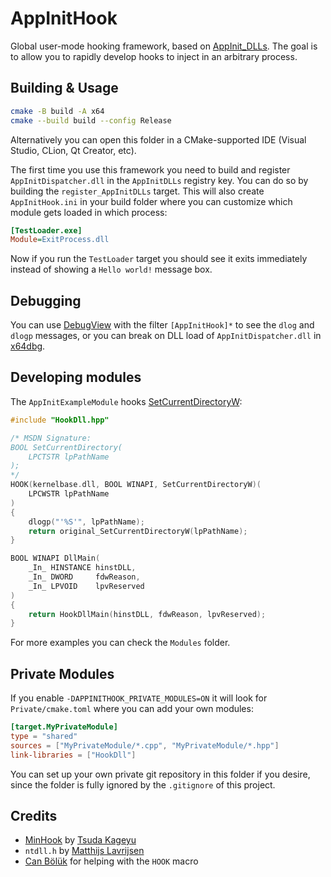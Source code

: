# AppInitHook

Global user-mode hooking framework, based on [AppInit_DLLs](https://docs.microsoft.com/en-nz/windows/win32/dlls/secure-boot-and-appinit-dlls). The goal is to allow you to rapidly develop hooks to inject in an arbitrary process.

## Building & Usage

```sh
cmake -B build -A x64
cmake --build build --config Release
```

Alternatively you can open this folder in a CMake-supported IDE (Visual Studio, CLion, Qt Creator, etc).

The first time you use this framework you need to build and register `AppInitDispatcher.dll` in the `AppInitDLLs` registry key. You can do so by building the `register_AppInitDLLs` target. This will also create `AppInitHook.ini` in your build folder where you can customize which module gets loaded in which process:

```ini
[TestLoader.exe]
Module=ExitProcess.dll
```

Now if you run the `TestLoader` target you should see it exits immediately instead of showing a `Hello world!` message box.

## Debugging

You can use [DebugView](https://docs.microsoft.com/en-us/sysinternals/downloads/debugview) with the filter `[AppInitHook]*` to see the `dlog` and `dlogp` messages, or you can break on DLL load of `AppInitDispatcher.dll` in [x64dbg](https://x64dbg.com).

## Developing modules

The `AppInitExampleModule` hooks [SetCurrentDirectoryW](https://docs.microsoft.com/en-us/windows/win32/api/winbase/nf-winbase-setcurrentdirectory):

```cpp
#include "HookDll.hpp"

/* MSDN Signature:
BOOL SetCurrentDirectory(
	LPCTSTR lpPathName
);
*/
HOOK(kernelbase.dll, BOOL WINAPI, SetCurrentDirectoryW)(
	LPCWSTR lpPathName
)
{
	dlogp("'%S'", lpPathName);
	return original_SetCurrentDirectoryW(lpPathName);
}

BOOL WINAPI DllMain(
	_In_ HINSTANCE hinstDLL,
	_In_ DWORD     fdwReason,
	_In_ LPVOID    lpvReserved
)
{
	return HookDllMain(hinstDLL, fdwReason, lpvReserved);
}
```

For more examples you can check the `Modules` folder.

## Private Modules

If you enable `-DAPPINITHOOK_PRIVATE_MODULES=ON` it will look for `Private/cmake.toml` where you can add your own modules:

```toml
[target.MyPrivateModule]
type = "shared"
sources = ["MyPrivateModule/*.cpp", "MyPrivateModule/*.hpp"]
link-libraries = ["HookDll"]
```

You can set up your own private git repository in this folder if you desire, since the folder is fully ignored by the `.gitignore` of this project.

## Credits

- [MinHook](https://github.com/TsudaKageyu/minhook) by [Tsuda Kageyu](https://github.com/TsudaKageyu)
- `ntdll.h` by [Matthijs Lavrijsen](https://github.com/Mattiwatti)
- [Can Bölük](https://blog.can.ac) for helping with the `HOOK` macro
